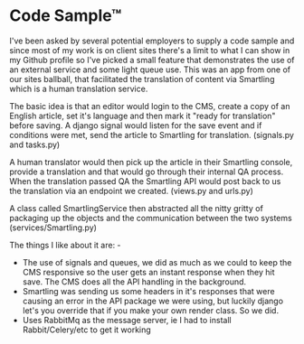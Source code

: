 # Code Sample™
I've been asked by several potential employers to supply a code sample and since most of
my work is on client sites there's a limit to what I can show in my Github profile so I've
picked a small feature that demonstrates the use of an external service and some light queue
use. This was an app from one of our sites ballball, that facilitated the translation of
content via Smartling which is a human translation service.

The basic idea is that an editor would login to the CMS, create a copy of an English
article, set it's language and then mark it "ready for translation" before saving. A
django signal would listen for the save event and if conditions were met, send the
article to Smartling for translation. (signals.py and tasks.py)

A human translator would then pick up the article in their Smartling console, provide a
translation and that would go through their internal QA process. When the translation
passed QA the Smartling API would post back to us the translation via an endpoint we
created. (views.py and urls.py)

A class called SmartlingService then abstracted all the nitty gritty of packaging up the
objects and the communication between the two systems (services/Smartling.py)

The things I like about it are: -
* The use of signals and queues, we did as much as we could to keep the CMS responsive so
the user gets an instant response when they hit save. The CMS does all the API handling
in the background.
* Smartling was sending us some headers in it's responses that were causing an error in
the API package we were using, but luckily django let's you override that if you make your
own render class. So we did.
* Uses RabbitMq as the message server, ie I had to install Rabbit/Celery/etc to get it working
